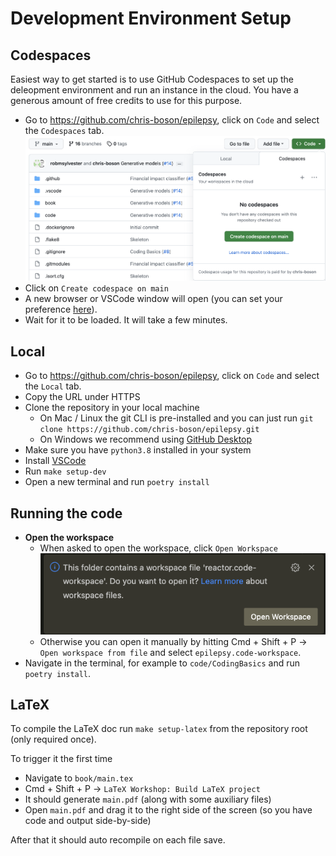 # Development Environment Setup
## Codespaces
Easiest way to get started is to use GitHub Codespaces to set up the deleopment environment and run an instance in the cloud.
You have a generous amount of free credits to use for this purpose.

- Go to https://github.com/chris-boson/epilepsy, click on `Code` and select the `Codespaces` tab.
   <img src="images/codespaces.png" width="550">
- Click on `Create codespace on main`
- A new browser or VSCode window will open (you can set your preference [here](https://github.com/settings/codespaces)).
- Wait for it to be loaded. It will take a few minutes.

## Local
- Go to https://github.com/chris-boson/epilepsy, click on `Code` and select the `Local` tab.
- Copy the URL under HTTPS
- Clone the repository in your local machine
  - On Mac / Linux the git CLI is pre-installed and you can just run `git clone https://github.com/chris-boson/epilepsy.git`
  - On Windows we recommend using [GitHub Desktop](https://desktop.github.com/)
- Make sure you have `python3.8` installed in your system
- Install [VSCode](https://code.visualstudio.com/)
- Run `make setup-dev`
- Open a new terminal and run `poetry install`

## Running the code
- **Open the workspace**
  - When asked to open the workspace, click `Open Workspace`
    <img src="images/Open workspace.png" width="550">
  - Otherwise you can open it manually by hitting Cmd + Shift + P -> `Open workspace from file` and select `epilepsy.code-workspace`.
- Navigate in the terminal, for example to `code/CodingBasics` and run `poetry install`.


## LaTeX
To compile the LaTeX doc run `make setup-latex` from the repository root (only required once).

To trigger it the first time
- Navigate to `book/main.tex`
- Cmd + Shift + P -> `LaTeX Workshop: Build LaTeX project`
- It should generate `main.pdf` (along with some auxiliary files)
- Open `main.pdf` and drag it to the right side of the screen (so you have code and output side-by-side)

After that it should auto recompile on each file save.
